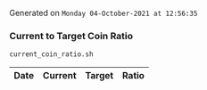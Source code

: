 Generated on `Monday 04-October-2021 at 12:56:35`

### Current to Target Coin Ratio
`current_coin_ratio.sh`

Date|Current|Target|Ratio
---|---|---|---
